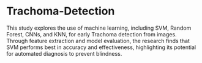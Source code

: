 # Trachoma-Detection
This study explores the use of machine learning, including SVM, Random Forest, CNNs, and KNN, for early Trachoma detection from images. Through feature extraction and model evaluation, the research finds that SVM performs best in accuracy and effectiveness, highlighting its potential for automated diagnosis to prevent blindness.

